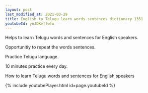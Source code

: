 ```yaml
---
layout: post
last_modified_at: 2021-03-29
title: English to Telugu learn words sentences dictionary 1351 
youtubeId: ynJDKvffwfw
---
```

 
 
Helps to learn Telugu words and sentences for English speakers.

Opportunitiy to repeat the words sentences. 

Practice Telugu language. 
 
10 minutes practice every day. 
 
How to learn Telugu words and sentences for English speakers 
 
{% include youtubePlayer.html id=page.youtubeId %}
 
